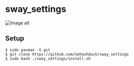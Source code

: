 # sway_settings
![Image alt](https://github.com/nohashduck/sway_settings/screenshots/screenshot.png)

## Setup
```
$ sudo pacman -S git
$ git clone https://github.com/nohashduck/sway_settings
$ sudo bash ./sway_settings/install.sh
```
